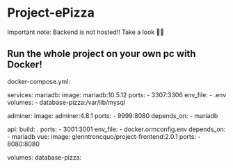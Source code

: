 # Project-ePizza
Important note: Backend is not hosted!!
Take a look 👀👀

## Run the whole project on your own pc with Docker!
docker-compose.yml:

services:
  mariadb:
    image: mariadb:10.5.12
    ports:
      - 3307:3306
    env_file:
      - .env
    volumes:
      - database-pizza:/var/lib/mysql

  adminer:
    image: adminer:4.8.1
    ports:
      - 9999:8080
    depends_on:
      - mariadb

  api:
    build: .
    ports:
      - 3001:3001
    env_file:
      - docker.ormconfig.env
    depends_on:
      - mariadb
   vue:
     image: glenntroncquo/project-frontend:2.0.1
     ports:
       - 8080:8080
  

volumes:
  database-pizza:
